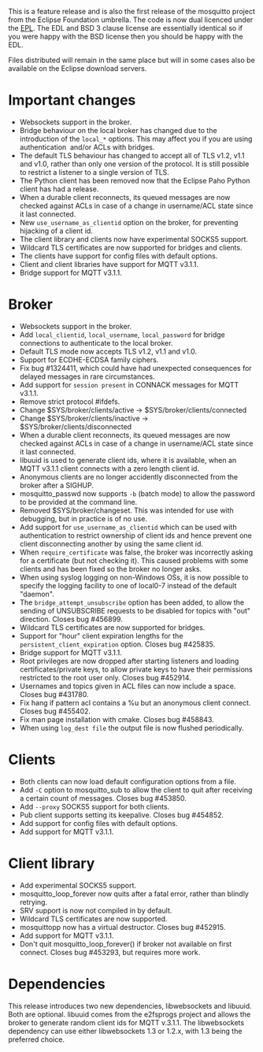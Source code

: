 <!--
.. title: Version 1.4 released
.. slug: version-1-4-released
.. date: 2015-02-18 21:23:04
.. tags: Releases
.. category:
.. link:
.. description:
.. type: text
-->

This is a feature release and is also the first release of the mosquitto
project from the Eclipse Foundation umbrella. The code is now dual licenced
under the [EPL]. The EDL and BSD 3 clause license are essentially identical so
if you were happy with the BSD license then you should be happy with the EDL.

Files distributed will remain in the same place but will in some cases also be
available on the Eclipse download servers.

# Important changes

 * Websockets support in the broker.
 * Bridge behaviour on the local broker has changed due to the introduction of
   the `local_*` options. This may affect you if you are using authentication 
   and/or ACLs with bridges.
 * The default TLS behaviour has changed to accept all of TLS v1.2, v1.1 and
   v1.0, rather than only one version of the protocol. It is still possible to
   restrict a listener to a single version of TLS.
 * The Python client has been removed now that the Eclipse Paho Python client
   has had a release.
 * When a durable client reconnects, its queued messages are now checked
   against ACLs in case of a change in username/ACL state since it last
   connected.
 * New `use_username_as_clientid` option on the broker, for preventing
   hijacking of a client id.
 * The client library and clients now have experimental SOCKS5 support.
 * Wildcard TLS certificates are now supported for bridges and clients.
 * The clients have support for config files with default options.
 * Client and client libraries have support for MQTT v3.1.1.
 * Bridge support for MQTT v3.1.1.

# Broker

 * Websockets support in the broker.
 * Add `local_clientid`, `local_username`, `local_password` for bridge
   connections to authenticate to the local broker.
 * Default TLS mode now accepts TLS v1.2, v1.1 and v1.0.
 * Support for ECDHE-ECDSA family ciphers.
 * Fix bug #1324411, which could have had unexpected consequences for delayed
   messages in rare circumstances.
 * Add support for `session present` in CONNACK messages for MQTT v3.1.1.
 * Remove strict protocol #ifdefs.
 * Change $SYS/broker/clients/active -&gt; $SYS/broker/clients/connected
 * Change $SYS/broker/clients/inactive -&gt; $SYS/broker/clients/disconnected
 * When a durable client reconnects, its queued messages are now checked
   against ACLs in case of a change in username/ACL state since it last
   connected.
 * libuuid is used to generate client ids, where it is available, when an MQTT
   v3.1.1 client connects with a zero length client id.
 * Anonymous clients are no longer accidently disconnected from the broker
   after a SIGHUP.
 * mosquitto_passwd now supports `-b` (batch mode) to allow the password to be
   provided at the command line.
 * Removed $SYS/broker/changeset. This was intended for use with debugging, but
   in practice is of no use.
 * Add support for `use_username_as_clientid` which can be used with
   authentication to restrict ownership of client ids and hence prevent one
   client disconnecting another by using the same client id.
 * When `require_certificate` was false, the broker was incorrectly asking for
   a certificate (but not checking it). This caused problems with some clients
   and has been fixed so the broker no longer asks.
 * When using syslog logging on non-Windows OSs, it is now possible to specify
   the logging facility to one of local0-7 instead of the default "daemon".
 * The `bridge_attempt_unsubscribe` option has been added, to allow the sending
   of UNSUBSCRIBE requests to be disabled for topics with "out" direction.
   Closes bug #456899.
 * Wildcard TLS certificates are now supported for bridges.
 * Support for "hour" client expiration lengths for the
   `persistent_client_expiration` option. Closes bug #425835.
 * Bridge support for MQTT v3.1.1.
 * Root privileges are now dropped after starting listeners and loading
   certificates/private keys, to allow private keys to have their permissions
   restricted to the root user only. Closes bug #452914.
 * Usernames and topics given in ACL files can now include a space. Closes bug
   #431780.
 * Fix hang if pattern acl contains a %u but an anonymous client connect.
   Closes bug #455402.
 * Fix man page installation with cmake. Closes bug #458843.
 * When using `log_dest file` the output file is now flushed periodically.

# Clients

 * Both clients can now load default configuration options from a file.
 * Add `-C` option to mosquitto_sub to allow the client to quit after receiving
   a certain count of messages. Closes bug #453850.
 * Add `--proxy` SOCKS5 support for both clients.
 * Pub client supports setting its keepalive. Closes bug #454852.
 * Add support for config files with default options.
 * Add support for MQTT v3.1.1.

# Client library

 * Add experimental SOCKS5 support.
 * mosquitto_loop_forever now quits after a fatal error, rather than blindly
   retrying.
 * SRV support is now not compiled in by default.
 * Wildcard TLS certificates are now supported.
 * mosquittopp now has a virtual destructor. Closes bug #452915.
 * Add support for MQTT v3.1.1.
 * Don't quit mosquitto_loop_forever() if broker not available on first
   connect. Closes bug #453293, but requires more work.

# Dependencies

This release introduces two new dependencies, libwebsockets and libuuid. Both
are optional. libuuid comes from the e2fsprogs project and allows the broker to
generate random client ids for MQTT v.3.1.1. The libwebsockets dependency can
use either libwebsockets 1.3 or 1.2.x, with 1.3 being the preferred
choice.

[EPL]: https://www.eclipse.org/legal/epl-v10.html
[EDL]: https://eclipse.org/org/documents/edl-v10.php
